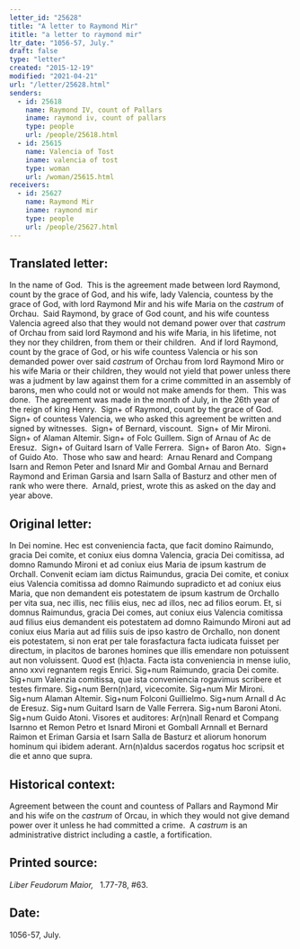 ```yaml
---
letter_id: "25628"
title: "A letter to Raymond Mir"
ititle: "a letter to raymond mir"
ltr_date: "1056-57, July."
draft: false
type: "letter"
created: "2015-12-19"
modified: "2021-04-21"
url: "/letter/25628.html"
senders:
  - id: 25618
    name: Raymond IV, count of Pallars
    iname: raymond iv, count of pallars
    type: people
    url: /people/25618.html
  - id: 25615
    name: Valencia of Tost
    iname: valencia of tost
    type: woman
    url: /woman/25615.html
receivers:
  - id: 25627
    name: Raymond Mir
    iname: raymond mir
    type: people
    url: /people/25627.html
---
```

<h2> Translated letter:</h2><p>In the name of God.&nbsp; This is the agreement made between lord Raymond, count by the grace of God, and his wife, lady Valencia, countess by the grace of God, with lord Raymond Mir and his wife Maria on the <i>castrum</i> of Orchau.&nbsp; Said Raymond, by grace of God count, and his wife countess Valencia agreed also that they would not demand power over that <em>castrum</em> of Orchau from said lord Raymond and his wife Maria, in his lifetime, not they nor they children, from them or their children.&nbsp; And if lord Raymond, count by the grace of God, or his wife countess Valencia or his son demanded power over said <i>castrum</i> of Orchau from lord Raymond Miro or his wife Maria or their children, they would not yield that power unless there was a judment by law against them for a crime committed in an assembly of barons, men who could not or would not make amends for them.&nbsp; This was done.&nbsp; The agreement was made in the month of July, in the 26th year of the reign of king Henry.&nbsp; Sign+ of Raymond, count by the grace of God.&nbsp; Sign+ of countess Valencia, we who asked this agreement be written and signed by witnesses.&nbsp; Sign+ of Bernard, viscount.&nbsp; Sign+ of Mir Mironi. Sign+ of Alaman Altemir. Sign+ of Folc Guillem. Sign of Arnau of Ac de Eresuz.&nbsp; Sign+ of Guitard Isarn of Valle Ferrera.&nbsp; Sign+ of Baron Ato.&nbsp; Sign+ of Guido Ato.&nbsp; Those who saw and heard:&nbsp; Arnau Renard and Compang Isarn and Remon Peter and Isnard Mir and Gombal Arnau and Bernard Raymond and Eriman Garsia and Isarn Salla of Basturz and other men of rank who were there.&nbsp; Arnald, priest, wrote this as asked on the day and year above.</p><h2 class="mt-4"> Original letter:</h2><p class="Bodytext21">In Dei nomine. Hec est conveniencia facta, que facit domino Raimundo, gracia Dei comite, et coniux eius domna Valencia, gracia Dei comitissa, ad domno Ramundo Mironi et ad coniux eius Maria de ipsum kastrum de Orchall. Convenit eciam iam dictus Raimundus, gracia Dei comite, et coniux eius Valencia comitissa ad domno Raimundo supradicto et ad coniux eius Maria, que non demandent eis potestatem de ipsum kastrum de Orchallo per vita sua, nec illis, nec filiis eius, nec ad illos, nec ad filios eorum. Et, si domnus Raimundus, gracia Dei comes, aut coniux eius Valencia comitissa aud filius eius demandent eis potestatem ad domno Raimundo Mironi aut ad coniux eius Maria aut ad filiis suis de ipso kastro de Orchallo, non donent eis potestatem, si non erat per tale forasfactura facta iudicata fuisset per directum, in placitos de barones homines que illis emendare non potuissent aut non voluissent. Quod est (h)acta. Facta ista conveniencia in mense iulio, anno xxvi regnantem regis Enrici. Sig+num Raimundo, gracia Dei comite. Sig+num Valenzia comitissa, que ista conveniencia rogavimus scribere et tes­tes firmare. Sig+num Bern(n)ard, vicecomite. Sig+num Mir Mironi. Sig+num Alaman Altemir. Sig+num Folconi Guillielmo. Sig+num Arnall d Ac de Eresuz. Sig+num Guitard Isarn de Valle Ferrera. Sig+num Baroni Atoni. Sig+num Guido Atoni. Visores et auditores: Ar(n)nall Renard et Compang Isarnno et Remon Petro et Isnard Mironi et Gomball Arnnall et Bernard Raimon et Eriman Garsia et Isarn Salla de Basturz et aliorum honorum hominum qui ibidem aderant. Arn(n)aldus sacerdos rogatus hoc scripsit et die et anno que supra.</p><h2 class="mt-4"> Historical context:</h2><p>Agreement between the count and countess of Pallars and Raymond Mir and his wife on the <i>castrum</i> of Orcau, in which they would not give demand power over it unless he had committed a crime. &nbsp;A <i>castrum</i> is an administrative district including a castle, a fortification.</p><h2 class="mt-4"> Printed source:</h2><p><i>Liber Feudorum Maior, </i>&nbsp;&nbsp;1.77-78, #63.&nbsp;&nbsp;</p><h2 class="mt-4"> Date:</h2>1056-57, July.